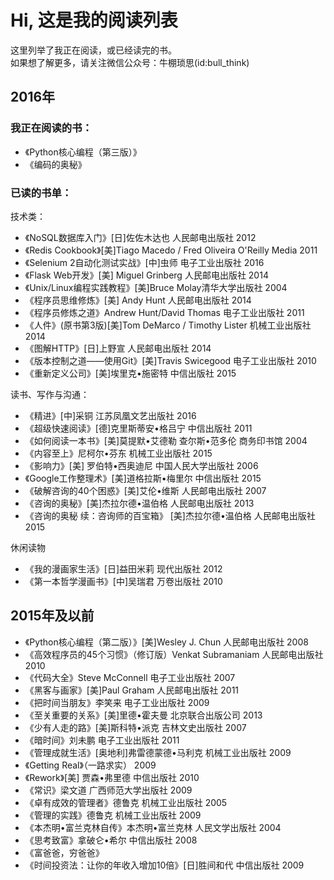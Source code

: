 Hi, 这是我的阅读列表
=========
这里列举了我正在阅读，或已经读完的书。<br>
如果想了解更多，请关注微信公众号：牛棚琐思(id:bull_think)


## 2016年
### 我正在阅读的书：
* 《Python核心编程（第三版）》
* 《编码的奥秘》


### 已读的书单：
技术类：
* 《NoSQL数据库入门》[日]佐佐木达也 人民邮电出版社 2012
* 《Redis Cookbook》[美]Tiago Macedo / Fred Oliveira O'Reilly Media 2011
* 《Selenium 2自动化测试实战》[中]虫师 电子工业出版社 2016
* 《Flask Web开发》[美] Miguel Grinberg 人民邮电出版社 2014
* 《Unix/Linux编程实践教程》[美]Bruce Molay清华大学出版社 2004
* 《程序员思维修炼》[美] Andy Hunt 人民邮电出版社 2014
* 《程序员修炼之道》Andrew Hunt/David Thomas 电子工业出版社 2011
* 《人件》(原书第3版)[美]Tom DeMarco / Timothy Lister 机械工业出版社 2014
* 《图解HTTP》[日]上野宣 人民邮电出版社 2014
* 《版本控制之道——使用Git》[美]Travis Swicegood 电子工业出版社 2010
* 《重新定义公司》[美]埃里克•施密特 中信出版社 2015

读书、写作与沟通：
* 《精进》[中]采铜 江苏凤凰文艺出版社 2016
* 《超级快速阅读》[德]克里斯蒂安•格吕宁 中信出版社 2011
* 《如何阅读一本书》[美]莫提默•艾德勒 查尔斯•范多伦 商务印书馆 2004
* 《内容至上》尼柯尔•芬东 机械工业出版社 2015
* 《影响力》[美] 罗伯特•西奥迪尼 中国人民大学出版社 2006
* 《Google工作整理术》[美]道格拉斯•梅里尔 中信出版社 2015
* 《破解咨询的40个困惑》[美]艾伦•维斯 人民邮电出版社 2007
* 《咨询的奥秘》[美]杰拉尔德•温伯格 人民邮电出版社 2013
* 《咨询的奥秘 续：咨询师的百宝箱》 [美]杰拉尔德•温伯格 人民邮电出版社 2015


休闲读物
* 《我的漫画家生活》[日]益田米莉 现代出版社 2012
* 《第一本哲学漫画书》[中]吴瑞君 万卷出版社 2010

## 2015年及以前
* 《Python核心编程（第二版）》[美]Wesley J. Chun 人民邮电出版社 2008
* 《高效程序员的45个习惯》（修订版）Venkat Subramaniam 人民邮电出版社 2010
* 《代码大全》Steve McConnell 电子工业出版社 2007
* 《黑客与画家》[美]Paul Graham 人民邮电出版社   2011
* 《把时间当朋友》李笑来 电子工业出版社 2009
* 《至关重要的关系》[美]里德•霍夫曼 北京联合出版公司 2013
* 《少有人走的路》[美]斯科特•派克 吉林文史出版社 2007
* 《暗时间》刘未鹏 电子工业出版社 2011
* 《管理成就生活》[奥地利]弗雷德蒙德•马利克 机械工业出版社 2009
* 《Getting Real》（一路求实） 2009
* 《Rework》[美] 贾森•弗里德 中信出版社 2010
* 《常识》梁文道 广西师范大学出版社 2009
* 《卓有成效的管理者》德鲁克 机械工业出版社 2005
* 《管理的实践》德鲁克 机械工业出版社 2009
* 《本杰明•富兰克林自传》本杰明•富兰克林 人民文学出版社 2004
* 《思考致富》拿破仑•希尔 中信出版社 2008
* 《富爸爸，穷爸爸》
* 《时间投资法：让你的年收入增加10倍》[日]胜间和代 中信出版社 2009